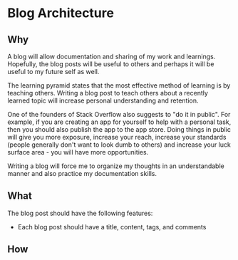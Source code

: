 # Blog Architecture

## Why

A blog will allow documentation and sharing of my work and learnings. Hopefully, the blog posts will be useful to others and perhaps it will be useful to my future self as well.

The learning pyramid states that the most effective method of learning is by teaching others. Writing a blog post to teach others about a recently learned topic  will increase personal understanding and retention.

One of the founders of Stack Overflow also suggests to "do it in public". For example, if you are creating an app for yourself to help with a personal task, then you should also publish the app to the app store. Doing things in public will give you more exposure, increase your reach, increase your standards (people generally don't want to look dumb to others) and increase your luck surface area - you will have more opportunities.

Writing a blog will force me to organize my thoughts in an understandable manner and also practice my documentation skills.

## What

The blog post should have the following features:

* Each blog post should have a title, content, tags, and comments

## How



